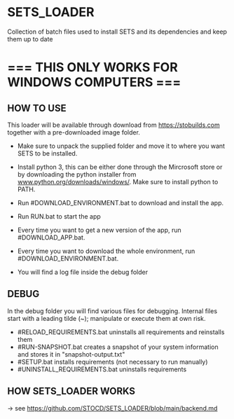 # SETS_LOADER
Collection of batch files used to install SETS and its dependencies and keep them up to date

# === THIS ONLY WORKS FOR WINDOWS COMPUTERS ===

## HOW TO USE
This loader will be available through download from https://stobuilds.com together with a pre-downloaded image folder.

- Make sure to unpack the supplied folder and move it to where you want SETS to be installed.
- Install python 3, this can be either done through the Mircrosoft store or by downloading the python installer from www.python.org/downloads/windows/. Make sure to install python to PATH.
- Run #DOWNLOAD_ENVIRONMENT.bat to download and install the app.
- Run RUN.bat to start the app

- Every time you want to get a new version of the app, run #DOWNLOAD_APP.bat.
- Every time you want to download the whole environment, run #DOWNLOAD_ENVIRONMENT.bat.
- You will find a log file inside the debug folder

## DEBUG
In the debug folder you will find various files for debugging. Internal files start with a leading tilde (~); manipulate or execute them at own risk.
- #RELOAD_REQUIREMENTS.bat uninstalls all requirements and reinstalls them
- #RUN-SNAPSHOT.bat creates a snapshot of your system information and stores it in "snapshot-output.txt"
- #SETUP.bat installs requirements (not necessary to run manually)
- #UNINSTALL_REQUIREMENTS.bat uninstalls requirements

## HOW SETS_LOADER WORKS
-> see https://github.com/STOCD/SETS_LOADER/blob/main/backend.md

